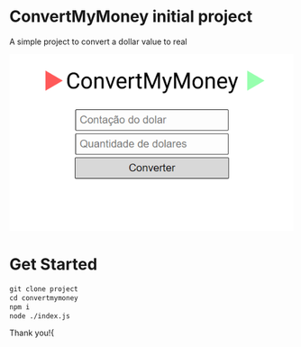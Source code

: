 # ConvertMyMoney initial project
A simple project to convert a dollar value to real

![](./public/images/ConvertMyMoney.png)


# Get Started

```
git clone project
cd convertmymoney
npm i
node ./index.js
```

Thank you!{
